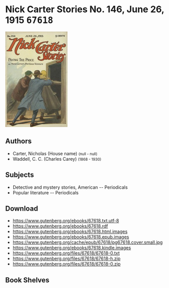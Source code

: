 # Nick Carter Stories No. 146, June 26, 1915 <kbd>67618</kbd>

![](./cover.medium.jpg "")

## Authors


 - Carter, Nicholas (House name) <small>(null - null)</small>
 - Waddell, C. C. (Charles Carey) <small>(1868 - 1930)</small>

## Subjects


 - Detective and mystery stories, American -- Periodicals
 - Popular literature -- Periodicals

## Download


 - https://www.gutenberg.org/ebooks/67618.txt.utf-8
 - https://www.gutenberg.org/ebooks/67618.rdf
 - https://www.gutenberg.org/ebooks/67618.html.images
 - https://www.gutenberg.org/ebooks/67618.epub.images
 - https://www.gutenberg.org/cache/epub/67618/pg67618.cover.small.jpg
 - https://www.gutenberg.org/ebooks/67618.kindle.images
 - https://www.gutenberg.org/files/67618/67618-0.txt
 - https://www.gutenberg.org/files/67618/67618-h.zip
 - https://www.gutenberg.org/files/67618/67618-0.zip

## Book Shelves


